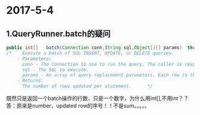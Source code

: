# 2017-5-4

## 1.QueryRunner.batch的疑问

```java
public int[]   batch(Connection conn,String sql,Object[][] params)  throws SQLException
/*    Execute a batch of SQL INSERT, UPDATE, or DELETE queries.
    - Parameters:
      conn - The Connection to use to run the query. The caller is responsible for closing this Connection.
      sql - The SQL to execute.
      params - An array of query replacement parameters. Each row in this array is one set of batch replacement values.
    - Returns:
      The number of rows updated per statement.      */               
```

既然只是返回一个batch操作的行数，只是一个数字，为什么用int[],不用int？？答：原来是number，updated row的序号！！不是sum。。。。。